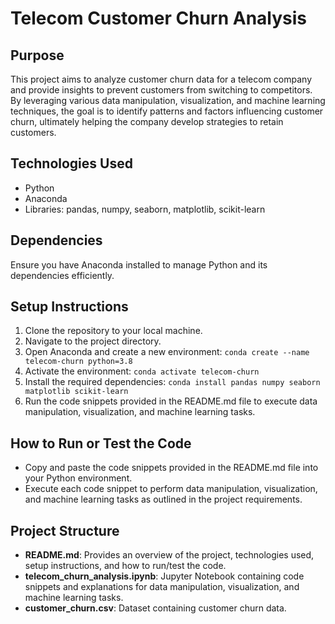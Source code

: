 # Telecom Customer Churn Analysis

## Purpose
This project aims to analyze customer churn data for a telecom company and provide insights to prevent customers from switching to competitors. By leveraging various data manipulation, visualization, and machine learning techniques, the goal is to identify patterns and factors influencing customer churn, ultimately helping the company develop strategies to retain customers.

## Technologies Used
- Python
- Anaconda
- Libraries: pandas, numpy, seaborn, matplotlib, scikit-learn

## Dependencies
Ensure you have Anaconda installed to manage Python and its dependencies efficiently.

## Setup Instructions
1. Clone the repository to your local machine.
2. Navigate to the project directory.
3. Open Anaconda and create a new environment:
   ```conda create --name telecom-churn python=3.8```
4. Activate the environment:
   ```conda activate telecom-churn```
5. Install the required dependencies:
   ```conda install pandas numpy seaborn matplotlib scikit-learn```
6. Run the code snippets provided in the README.md file to execute data manipulation, visualization, and machine learning tasks.

## How to Run or Test the Code
- Copy and paste the code snippets provided in the README.md file into your Python environment.
- Execute each code snippet to perform data manipulation, visualization, and machine learning tasks as outlined in the project requirements.

## Project Structure
- **README.md**: Provides an overview of the project, technologies used, setup instructions, and how to run/test the code.
- **telecom_churn_analysis.ipynb**: Jupyter Notebook containing code snippets and explanations for data manipulation, visualization, and machine learning tasks.
- **customer_churn.csv**: Dataset containing customer churn data.

